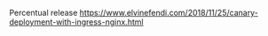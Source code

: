 Percentual release
https://www.elvinefendi.com/2018/11/25/canary-deployment-with-ingress-nginx.html
